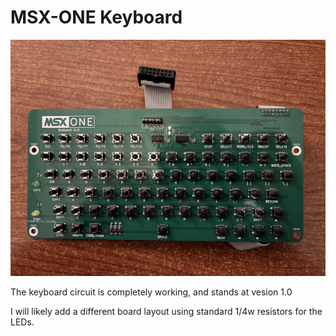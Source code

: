# MSX-ONE Keyboard

![Keyboard](https://github.com/jdgabbard/MSX-ONE-Computer/blob/830efcd0ecec7b0aae55cf979ab67b0fdc044503/Photos/Keyboard.jpg)

The keyboard circuit is completely working, and stands at vesion 1.0

I will likely add a different board layout using standard 1/4w resistors for the LEDs.
